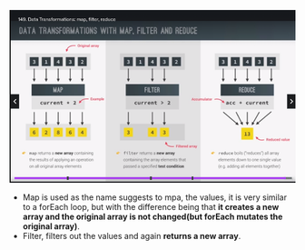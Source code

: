 ![](image2.png)

- Map is used as the name suggests to mpa, the values, it is very similar to a forEach loop, but with the difference being that **it creates a new array and the original array is not changed(but forEach mutates the original array)**.
- Filter, filters out the values and again **returns a new array**.
